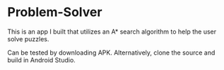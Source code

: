 # Problem-Solver
This is an app I built that utilizes an A* search algorithm to help the user solve puzzles.

Can be tested by downloading APK. Alternatively, clone the source and build in Android Studio.
